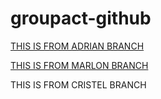 # groupact-github

[THIS IS FROM ADRIAN BRANCH](https://github.com/lstvadrian/groupact-github/blob/main/README%20-%20Adrian.md)

[THIS IS FROM MARLON BRANCH](https://github.com/lstvadrian/groupact-github/blob/main/README%20-%20Adrian.md)

THIS IS FROM CRISTEL BRANCH
